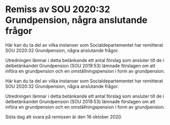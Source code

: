 # Remiss av SOU 2020:32 Grundpension, några anslutande frågor

Här kan du ta del av vilka instanser som Socialdepartementet har remitterat SOU 2020:32 Grundpension, några anslutande frågor.

Utredningen lämnar i detta betänkande ett antal förslag som ansluter till de i delbetänkandet Grundpension (SOU 2019:53) lämnade förslagen om att införa en grundpension och en omställningspension i form av grundpension.


Här kan du ta del av vilka instanser som Socialdepartementet har remitterat SOU 2020:32 Grundpension, några anslutande frågor.

Utredningen lämnar i detta betänkande ett antal förslag som ansluter till de i delbetänkandet Grundpension (SOU 2019:53) lämnade förslagen om att införa en grundpension och en omställningspension i form av grundpension.


Sista dag att svara på remissen är den 16 oktober 2020.
